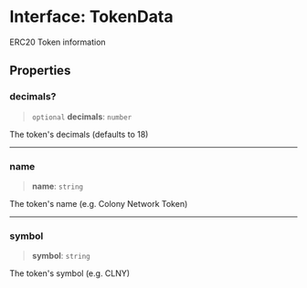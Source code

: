 # Interface: TokenData

ERC20 Token information

## Properties

### decimals?

> `optional` **decimals**: `number`

The token's decimals (defaults to 18)

***

### name

> **name**: `string`

The token's name (e.g. Colony Network Token)

***

### symbol

> **symbol**: `string`

The token's symbol (e.g. CLNY)
